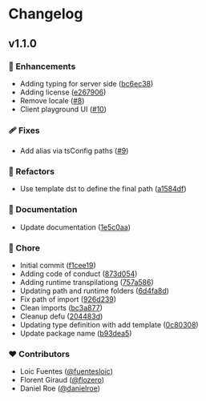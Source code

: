 # Changelog


## v1.1.0


### 🚀 Enhancements

  - Adding typing for server side ([bc6ec38](https://github.com/fuentesloic/nuxt3-stripe/commit/bc6ec38))
  - Adding license ([e267906](https://github.com/fuentesloic/nuxt3-stripe/commit/e267906))
  - Remove locale ([#8](https://github.com/fuentesloic/nuxt3-stripe/pull/8))
  - Client playground UI ([#10](https://github.com/fuentesloic/nuxt3-stripe/pull/10))

### 🩹 Fixes

  - Add alias via tsConfig paths ([#9](https://github.com/fuentesloic/nuxt3-stripe/pull/9))

### 💅 Refactors

  - Use template dst to define the final path ([a1584df](https://github.com/fuentesloic/nuxt3-stripe/commit/a1584df))

### 📖 Documentation

  - Update documentation ([1e5c0aa](https://github.com/fuentesloic/nuxt3-stripe/commit/1e5c0aa))

### 🏡 Chore

  - Initial commit ([f1cee19](https://github.com/fuentesloic/nuxt3-stripe/commit/f1cee19))
  - Adding code of conduct ([873d054](https://github.com/fuentesloic/nuxt3-stripe/commit/873d054))
  - Adding runtime transpilationg ([757a586](https://github.com/fuentesloic/nuxt3-stripe/commit/757a586))
  - Updating path and runtime folders ([6d4fa8d](https://github.com/fuentesloic/nuxt3-stripe/commit/6d4fa8d))
  - Fix path of import ([926d239](https://github.com/fuentesloic/nuxt3-stripe/commit/926d239))
  - Clean imports ([bc3a877](https://github.com/fuentesloic/nuxt3-stripe/commit/bc3a877))
  - Cleanup defu ([204483d](https://github.com/fuentesloic/nuxt3-stripe/commit/204483d))
  - Updating type definition with add template ([0c80308](https://github.com/fuentesloic/nuxt3-stripe/commit/0c80308))
  - Update package name ([b93dea5](https://github.com/fuentesloic/nuxt3-stripe/commit/b93dea5))

### ❤️  Contributors

- Loic Fuentes ([@fuentesloic](http://github.com/fuentesloic))
- Florent Giraud ([@flozero](https://github.com/flozero))
- Daniel Roe ([@danielroe](https://github.com/danielroe))
